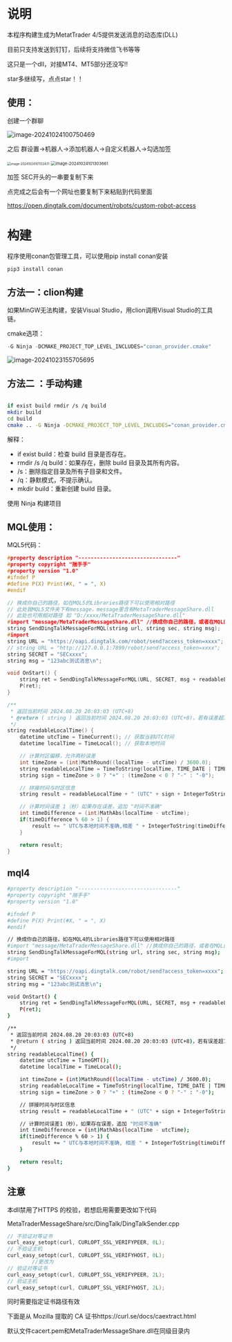 ﻿# 说明

本程序构建生成为MetatTrader 4/5提供发送消息的动态库(DLL)

目前只支持发送到钉钉，后续将支持微信飞书等等

这只是一个dll，对接MT4、MT5部分还没写!!

star多继续写，点点star！！

## 使用：

创建一个群聊

![image-20241024100750469](README.picture/image-20241024100750469.png)

之后 群设置->机器人->添加机器人->自定义机器人->勾选加签

<img src="README.picture/image-20241024101132431.png" alt="image-20241024101132431" style="zoom: 50%;" />

<img src="README.picture/image-20241024101303661.png" alt="image-20241024101303661" style="zoom: 67%;" />

加签 SEC开头的一串要复制下来

点完成之后会有一个网址也要复制下来粘贴到代码里面

https://open.dingtalk.com/document/robots/custom-robot-access

# 构建

程序使用conan包管理工具，可以使用pip install conan安装

```bash
pip3 install conan
```

## 方法一：clion构建

如果MinGW无法构建，安装Visual Studio，用clion调用Visual Studio的工具链。

cmake选项：

```C
-G Ninja -DCMAKE_PROJECT_TOP_LEVEL_INCLUDES="conan_provider.cmake"
```

![image-20241023155705695](README.picture/image-20241023155705695.png)



## 方法二 ：手动构建


```bash

if exist build rmdir /s /q build
mkdir build
cd build
cmake .. -G Ninja -DCMAKE_PROJECT_TOP_LEVEL_INCLUDES="conan_provider.cmake"

```
解释：

- if exist build：检查 build 目录是否存在。
- rmdir /s /q build：如果存在，删除 build 目录及其所有内容。
- /s：删除指定目录及所有子目录和文件。
- /q：静默模式，不提示确认。
- mkdir build：重新创建 build 目录。

使用 Ninja 构建项目



## MQL使用：

MQL5代码：

```c
#property description "--------------------------------"
#property copyright "揣手手"
#property version "1.0"
#ifndef P
#define P(X) Print(#X, " = ", X)
#endif

// 换成你自己的路径，如在MQL5的Libraries路径下可以使用相对路径
// 此处我MQL5文件夹下有message，message里含有MetaTraderMessageShare.dll
// 此处也可用相对路径 如 "D:/xxxx/MetaTraderMessageShare.dll"
#import "message/MetaTraderMessageShare.dll" //换成你自己的路径，或者在MQL的include路径下可用相对路径 如 "D:/ttttt/MetaTraderMessageShare.dll"
string SendDingTalkMessageForMQL(string url, string sec, string msg);
#import
string URL = "https://oapi.dingtalk.com/robot/send?access_token=xxxx";
// string URL = "http://127.0.0.1:7899/robot/send?access_token=xxxx";
string SECRET = "SECxxxx";
string msg = "123abc测试消息\n";

void OnStart() {
    string ret = SendDingTalkMessageForMQL(URL, SECRET, msg + readableLocalTime());
    P(ret);
}

/**
 * 返回当前时间 2024.08.20 20:03:03 (UTC+8)
 * @return ( string ) 返回当前时间 2024.08.20 20:03:03 (UTC+8)，若有误差超1s，追加 "时间不准确"
 */
string readableLocalTime() {
    datetime utcTime = TimeCurrent(); // 获取当前UTC时间
    datetime localTime = TimeLocal(); // 获取本地时间

    // 计算时区偏移，允许两秒误差
    int timeZone = (int)MathRound((localTime - utcTime) / 3600.0);
    string readableLocalTime = TimeToString(localTime, TIME_DATE | TIME_MINUTES | TIME_SECONDS);
    string sign = timeZone > 0 ? "+" : (timeZone < 0 ? "-" : "-0");

    // 拼接时间与时区信息
    string result = readableLocalTime + " (UTC" + sign + IntegerToString(MathAbs(timeZone)) + ")";

    // 计算时间误差 1（秒）如果存在误差，追加 "时间不准确"
    int timeDifference = (int)MathAbs(localTime - utcTime);
    if(timeDifference % 60 > 1) {
        result += " UTC与本地时间不准确,相差 " + IntegerToString(timeDifference - timeZone * 3600) + " 秒\n";
    }

    return result;
}

```

## mql4

```bash
#property description "--------------------------------"
#property copyright "揣手手"
#property version "1.0"

#ifndef P
#define P(X) Print(#X, " = ", X)
#endif

// 换成你自己的路径，如在MQL4的Libraries路径下可以使用相对路径
#import "message/MetaTraderMessageShare.dll" //换成你自己的路径，或者在MQL的include路径下可用相对路径
string SendDingTalkMessageForMQL(string url, string sec, string msg);
#import

string URL = "https://oapi.dingtalk.com/robot/send?access_token=xxxx";
string SECRET = "SECxxxx";
string msg = "123abc测试消息\n";

void OnStart() {
    string ret = SendDingTalkMessageForMQL(URL, SECRET, msg + readableLocalTime());
    P(ret);
}

/**
 * 返回当前时间 2024.08.20 20:03:03 (UTC+8)
 * @return ( string ) 返回当前时间 2024.08.20 20:03:03 (UTC+8)，若有误差超1s，追加 "时间不准确"
 */
string readableLocalTime() {
    datetime utcTime = TimeGMT();
    datetime localTime = TimeLocal();

    int timeZone = (int)MathRound((localTime - utcTime) / 3600.0);
    string readableLocalTime = TimeToString(localTime, TIME_DATE | TIME_MINUTES | TIME_SECONDS);
    string sign = timeZone > 0 ? "+" : (timeZone < 0 ? "-" : "-0");

    // 拼接时间与时区信息
    string result = readableLocalTime + " (UTC" + sign + IntegerToString(MathAbs(timeZone)) + ")";

    // 计算时间误差1（秒），如果存在误差，追加 "时间不准确"
    int timeDifference = (int)MathAbs(localTime - utcTime);
    if(timeDifference % 60 > 1) {
        result += " UTC与本地时间不准确, 相差 " + IntegerToString(timeDifference - timeZone * 3600) + " 秒\n";
    }

    return result;
}

```



## 注意

本dll禁用了HTTPS 的校验，若想启用需要更改如下代码

MetaTraderMessageShare/src/DingTalk/DingTalkSender.cpp

```C
// 不验证对等证书        
curl_easy_setopt(curl, CURLOPT_SSL_VERIFYPEER, 0L); 
// 不验证主机
curl_easy_setopt(curl, CURLOPT_SSL_VERIFYHOST, 0L); 
        //更改为
// 验证对等证书
curl_easy_setopt(curl, CURLOPT_SSL_VERIFYPEER, 2L); 
// 验证主机
curl_easy_setopt(curl, CURLOPT_SSL_VERIFYHOST, 2L); 
```

同时需要指定证书路径有效

下面是从 Mozilla 提取的 CA 证书https://curl.se/docs/caextract.html

默认文件cacert.pem和MetaTraderMessageShare.dll在同级目录内
